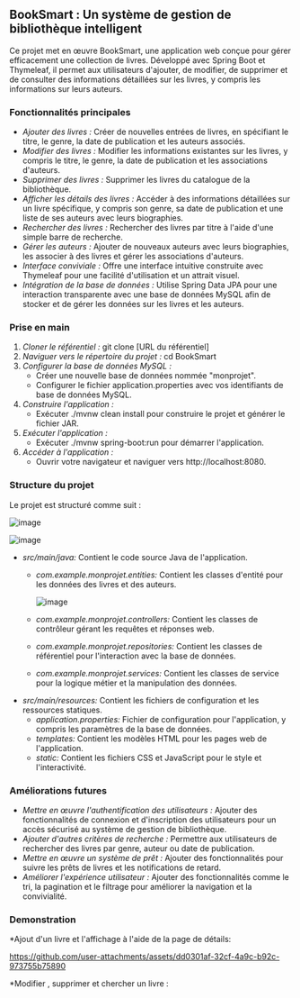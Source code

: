 ## BookSmart : Un système de gestion de bibliothèque intelligent

Ce projet met en œuvre BookSmart, une application web conçue pour gérer efficacement une collection de livres. Développé avec Spring Boot et Thymeleaf, il permet aux utilisateurs d'ajouter, de modifier, de supprimer et de consulter des informations détaillées sur les livres, y compris les informations sur leurs auteurs.

### Fonctionnalités principales

* *Ajouter des livres :* Créer de nouvelles entrées de livres, en spécifiant le titre, le genre, la date de publication et les auteurs associés.
* *Modifier des livres :* Modifier les informations existantes sur les livres, y compris le titre, le genre, la date de publication et les associations d'auteurs.
* *Supprimer des livres :* Supprimer les livres du catalogue de la bibliothèque.
* *Afficher les détails des livres :* Accéder à des informations détaillées sur un livre spécifique, y compris son genre, sa date de publication et une liste de ses auteurs avec leurs biographies.
* *Rechercher des livres :* Rechercher des livres par titre à l'aide d'une simple barre de recherche.
* *Gérer les auteurs :* Ajouter de nouveaux auteurs avec leurs biographies, les associer à des livres et gérer les associations d'auteurs.
* *Interface conviviale :* Offre une interface intuitive construite avec Thymeleaf pour une facilité d'utilisation et un attrait visuel.
* *Intégration de la base de données :* Utilise Spring Data JPA pour une interaction transparente avec une base de données MySQL afin de stocker et de gérer les données sur les livres et les auteurs.

### Prise en main

1. *Cloner le référentiel :* git clone [URL du référentiel]
2. *Naviguer vers le répertoire du projet :* cd BookSmart
3. *Configurer la base de données MySQL :*
   - Créer une nouvelle base de données nommée "monprojet".
   - Configurer le fichier application.properties avec vos identifiants de base de données MySQL.
4. *Construire l'application :*
   - Exécuter ./mvnw clean install pour construire le projet et générer le fichier JAR.
5. *Exécuter l'application :*
   - Exécuter ./mvnw spring-boot:run pour démarrer l'application.
6. *Accéder à l'application :*
   - Ouvrir votre navigateur et naviguer vers http://localhost:8080.

### Structure du projet

Le projet est structuré comme suit :

![image](https://github.com/user-attachments/assets/cba09305-e82a-4edf-a9a4-1e5fd1b2908f)

![image](https://github.com/user-attachments/assets/50d9a9f3-2253-4d1a-8e44-302b64a2abce)


- *src/main/java:* Contient le code source Java de l'application.
  - *com.example.monprojet.entities:* Contient les classes d'entité pour les données des livres et des auteurs.
 
    ![image](https://github.com/user-attachments/assets/462d045e-1a9b-4d36-b016-7e6cbd830a55)

  - *com.example.monprojet.controllers:* Contient les classes de contrôleur gérant les requêtes et réponses web.
  - *com.example.monprojet.repositories:* Contient les classes de référentiel pour l'interaction avec la base de données.
  - *com.example.monprojet.services:* Contient les classes de service pour la logique métier et la manipulation des données.
- *src/main/resources:* Contient les fichiers de configuration et les ressources statiques.
  - *application.properties:* Fichier de configuration pour l'application, y compris les paramètres de la base de données.
  - *templates:* Contient les modèles HTML pour les pages web de l'application.
  - *static:* Contient les fichiers CSS et JavaScript pour le style et l'interactivité.

### Améliorations futures

* *Mettre en œuvre l'authentification des utilisateurs :* Ajouter des fonctionnalités de connexion et d'inscription des utilisateurs pour un accès sécurisé au système de gestion de bibliothèque.
* *Ajouter d'autres critères de recherche :* Permettre aux utilisateurs de rechercher des livres par genre, auteur ou date de publication.
* *Mettre en œuvre un système de prêt :* Ajouter des fonctionnalités pour suivre les prêts de livres et les notifications de retard.
* *Améliorer l'expérience utilisateur :* Ajouter des fonctionnalités comme le tri, la pagination et le filtrage pour améliorer la navigation et la convivialité.

### Demonstration

 *Ajout d'un livre et l'affichage à l'aide de la page de détails:


https://github.com/user-attachments/assets/dd0301af-32cf-4a9c-b92c-973755b75890





 *Modifier , supprimer et chercher un livre :
 

